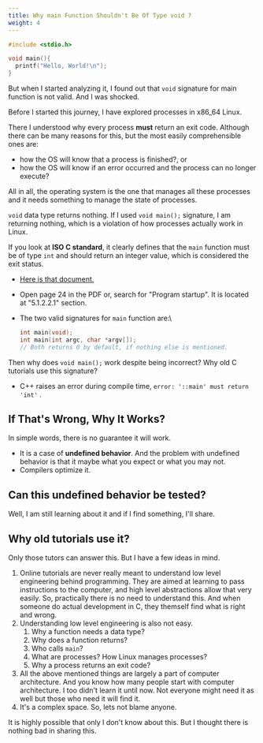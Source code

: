 ```yaml
---
title: Why main Function Shouldn't Be Of Type void ?
weight: 4
---
```


```c {filename="hello.c"}
#include <stdio.h>

void main(){
  printf("Hello, World!\n");
}
```

But when I started analyzing it, I found out that `void` signature for main function is not valid. And I was shocked.

Before I started this journey, I have explored processes in x86\_64 Linux.

There I understood why every process **must** return an exit code. Although there can be many reasons for this, but the most easily comprehensible ones are:

* how the OS will know that a process is finished?, or
* how the OS will know if an error occurred and the process can no longer execute?

All in all, the operating system is the one that manages all these processes and it needs something to manage the state of processes.

`void` data type returns nothing. If I used `void main();` signature, I am returning nothing, which is a violation of how processes actually work in Linux.

If you look at **ISO C standard**, it clearly defines that the `main` function must be of type `int` and should return an integer value, which is considered the exit status.

* [Here is that document.](https://www.open-std.org/jtc1/sc22/wg14/www/docs/n2310.pdf)
* Open page 24 in the PDF or, search for "Program startup". It is located at "5.1.2.2.1" section.
*   The two valid signatures for `main` function are:\


    ```c
    int main(void);
    int main(int argc, char *argv[]);
    // Both returns 0 by default, if nothing else is mentioned.
    ```

Then why does `void main();` work despite being incorrect? Why old C tutorials use this signature?

* C++ raises an error during compile time, `error: '::main' must return 'int'` .

## If That's Wrong, Why It Works?

In simple words, there is no guarantee it will work.

* It is a case of **undefined behavior**. And the problem with undefined behavior is that it maybe what you expect or what you may not.
* Compilers optimize it.

## Can this undefined behavior be tested?

Well, I am still learning about it and if I find something, I'll share.

## Why old tutorials use it?

Only those tutors can answer this. But I have a few ideas in mind.

1. Online tutorials are never really meant to understand low level engineering behind programming. They are aimed at learning to pass instructions to the computer, and high level abstractions allow that very easily. So, practically there is no need to understand this. And when someone do actual development in C, they themself find what is right and wrong.
2. Understanding low level engineering is also not easy.
   1. Why a function needs a data type?
   2. Why does a function returns?
   3. Who calls `main`?
   4. What are processes? How Linux manages processes?
   5. Why a process returns an exit code?
3. All the above mentioned things are largely a part of computer architecture. And you know how many people start with computer architecture. I too didn't learn it until now. Not everyone might need it as well but those who need it will find it.
4. It's a complex space. So, lets not blame anyone.

It is highly possible that only I don't know about this. But I thought there is nothing bad in sharing this.